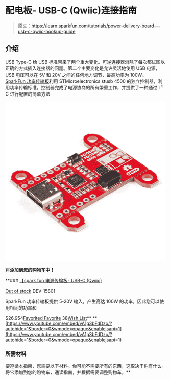 # 配电板- USB-C (Qwiic)连接指南

> 原文：<https://learn.sparkfun.com/tutorials/power-delivery-board---usb-c-qwiic-hookup-guide>

## 介绍

USB Type-C 给 USB 标准带来了两个重大变化。可逆连接器消除了每次都试图以正确的方式插入连接器的问题。第二个主要变化是允许灵活地使用 USB 电源，USB 电压可以在 5V 和 20V 之间的任何地方调节，最高功率为 100W。 [SparkFun 功率传输板](https://www.sparkfun.com/products/15801)利用 STMicroelectronics stusb 4500 的独立控制器，利用功率传输标准。控制器完成了电源协商的所有繁重工作，并提供了一种通过 I ² C 进行配置的简单方法

[![SparkFun Power Delivery Board - USB-C (Qwiic)](img/88171dc1bfc70522ed3924754a34883c.png)](https://www.sparkfun.com/products/15801) 

将**添加到您的[购物车](https://www.sparkfun.com/cart)中！**

 **### [【spark fun 电源传输板- USB-C (Qwiic)](https://www.sparkfun.com/products/15801)

[Out of stock](https://learn.sparkfun.com/static/bubbles/ "out of stock") DEV-15801

SparkFun 功率传输板提供 5-20V 输入，产生高达 100W 的功率，因此您可以使用相同的功率和

$26.954[Favorited Favorite](# "Add to favorites") 38[Wish List](# "Add to wish list")** **[https://www.youtube.com/embed/vA1g3bFdDzo/?autohide=1&border=0&wmode=opaque&enablejsapi=1](https://www.youtube.com/embed/vA1g3bFdDzo/?autohide=1&border=0&wmode=opaque&enablejsapi=1)

### 所需材料

要遵循本指南，您需要以下材料。你可能不需要所有的东西，这取决于你有什么。将它添加到您的购物车，通读指南，并根据需要调整购物车。**